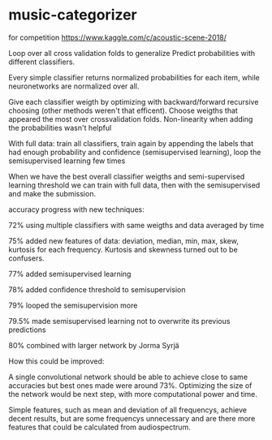 # music-categorizer

for competition https://www.kaggle.com/c/acoustic-scene-2018/

Loop over all cross validation folds to generalize
Predict probabilities with different classifiers.

Every simple classifier returns normalized probabilities for each item, while neuronetworks are normalized over all.

Give each classifier weigth by optimizing with backward/forward recursive choosing (other methods weren't that efficent). Choose weigths that appeared the most over crossvalidation folds. Non-linearity when adding the probabilities wasn't helpful

With full data: train all classifiers, train again by appending the labels that had enough probability and confidence (semisupervised learning), loop the semisupervised learning few times

When we have the best overall classifier weigths and semi-supervised learning threshold we can train with full data, then with the semisupervised and make the submission.

accuracy progress with new techniques:

72% using multiple classifiers with same weigths and data averaged by time

75% added new features of data: deviation, median, min, max, skew, kurtosis for each frequency. Kurtosis and skewness turned out to be confusers.

77% added semisupervised learning

78% added confidence threshold to semisupervision

79% looped the semisupervision more

79.5% made semisupervised learning not to overwrite its previous predictions

80% combined with larger network by Jorma Syrjä

How this could be improved: 

A single convolutional network should be able to achieve close to same accuracies but best ones made were around 73%. Optimizing the size of the network would be next step, with more computational power and time.

Simple features, such as mean and deviation of all frequencys, achieve decent results, but are some frequencys unnecessary and are there more features that could be calculated from audiospectrum.





